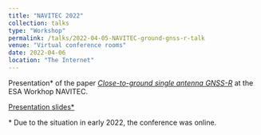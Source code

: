 ```yaml
---
title: "NAVITEC 2022"
collection: talks
type: "Workshop"
permalink: /talks/2022-04-05-NAVITEC-ground-gnss-r-talk
venue: "Virtual conference rooms"
date: 2022-04-06
location: "The Internet"
---
```


Presentation\* of the paper [*Close-to-ground single antenna GNSS-R*](/publication/2022-04-05-NAVITEC-ground-gnss-r) at the ESA Workhop NAVITEC.

[Presentation slides\*](http://clubeigt.github.io/files/2022_NAVITEC_ground_gnss_r_presentation.pdf)

\* Due to the situation in early 2022, the conference was online.